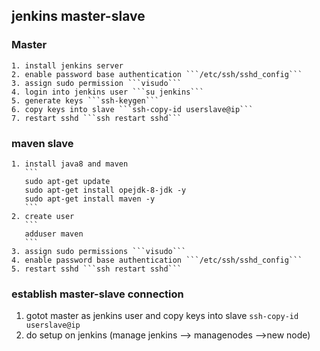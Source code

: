## jenkins master-slave 
### Master 
    1. install jenkins server 
    2. enable password base authentication ```/etc/ssh/sshd_config``` 
    3. assign sudo permission ```visudo``` 
    4. login into jenkins user ```su jenkins```
    5. generate keys ```ssh-keygen```
    6. copy keys into slave ```ssh-copy-id userslave@ip```
    7. restart sshd ```ssh restart sshd``` 
###  maven slave 
    1. install java8 and maven 
       ```
       sudo apt-get update
       sudo apt-get install opejdk-8-jdk -y
       sudo apt-get install maven -y
       ```  
    2. create user 
       ```
       adduser maven
       ``` 
    3. assign sudo permissions ```visudo```
    4. enable password base authentication ```/etc/ssh/sshd_config``` 
    5. restart sshd ```ssh restart sshd``` 
### establish master-slave connection 
   1. gotot master as jenkins user and copy keys into slave ```ssh-copy-id userslave@ip``` 
   2. do setup on jenkins (manage jenkins --> managenodes -->new node) 